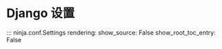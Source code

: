 # Django 设置

::: ninja.conf.Settings
    rendering:
      show_source: False
      show_root_toc_entry: False